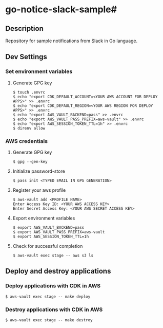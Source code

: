 # go-notice-slack-sample#

## Description

Repository for sample notifications from Slack in Go language.

## Dev Settings

### Set environment variables

1. Generate GPG key
    ```
    $ touch .envrc
    $ echo "export CDK_DEFAULT_ACCOUNT=<YOUR AWS ACCOUNT FOR DEPLOY APPS>" >> .envrc
    $ echo "export CDK_DEFAULT_REGION=<YOUR AWS REGION FOR DEPLOY APPS>" >> .envrc
    $ echo "export AWS_VAULT_BACKEND=pass" >> .envrc
    $ echo "export AWS_VAULT_PASS_PREFIX=aws-vault" >> .envrc
    $ echo "export AWS_SESSION_TOKEN_TTL=1h" >> .envrc
    $ direnv allow
    ```

### AWS credentials

1. Generate GPG key
    ```
    $ gpg --gen-key
    ```
1. Initialize password-store
    ```
    $ pass init <TYPED EMAIL IN GPG GENERATION>
    ```
1. Register your aws profile
    ```
    $ aws-vault add <PROFILE NAME>
    Enter Access Key ID: <YOUR AWS ACCESS KEY>
    Enter Secret Access Key: <YOUR AWS SECRET ACCESS KEY>
    ```
1. Export environment variables
    ```
    $ export AWS_VAULT_BACKEND=pass
    $ export AWS_VAULT_PASS_PREFIX=aws-vault
    $ export AWS_SESSION_TOKEN_TTL=1h
    ```
1. Check for successful completion
    ```
    $ aws-vault exec stage -- aws s3 ls
    ```

## Deploy and destroy applications

### Deploy applications with CDK in AWS

```
$ aws-vault exec stage -- make deploy
```

### Destroy applications with CDK in AWS

```
$ aws-vault exec stage -- make destroy
```
